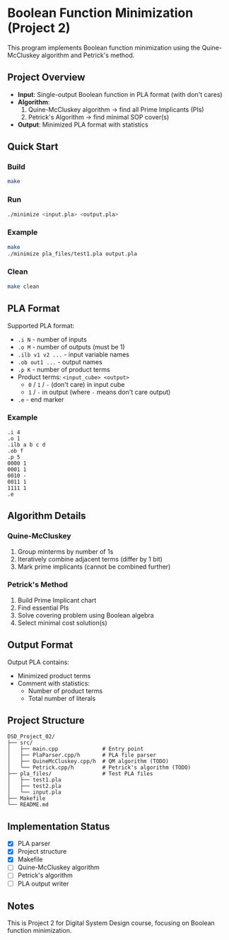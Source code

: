 # Boolean Function Minimization (Project 2)

This program implements Boolean function minimization using the Quine-McCluskey algorithm and Petrick's method.

## Project Overview

- **Input**: Single-output Boolean function in PLA format (with don't cares)
- **Algorithm**: 
  1. Quine-McCluskey algorithm → find all Prime Implicants (PIs)
  2. Petrick's Algorithm → find minimal SOP cover(s)
- **Output**: Minimized PLA format with statistics

## Quick Start

### Build
```bash
make
```

### Run
```bash
./minimize <input.pla> <output.pla>
```

### Example
```bash
make
./minimize pla_files/test1.pla output.pla
```

### Clean
```bash
make clean
```

## PLA Format

Supported PLA format:
- `.i N` - number of inputs
- `.o M` - number of outputs (must be 1)
- `.ilb v1 v2 ...` - input variable names
- `.ob out1 ...` - output names
- `.p K` - number of product terms
- Product terms: `<input_cube> <output>`
  - `0` / `1` / `-` (don't care) in input cube
  - `1` / `-` in output (where `-` means don't care output)
- `.e` - end marker

### Example
```
.i 4
.o 1
.ilb a b c d
.ob f
.p 5
0000 1
0001 1
0010 -
0011 1
1111 1
.e
```

## Algorithm Details

### Quine-McCluskey
1. Group minterms by number of 1s
2. Iteratively combine adjacent terms (differ by 1 bit)
3. Mark prime implicants (cannot be combined further)

### Petrick's Method
1. Build Prime Implicant chart
2. Find essential PIs
3. Solve covering problem using Boolean algebra
4. Select minimal cost solution(s)

## Output Format

Output PLA contains:
- Minimized product terms
- Comment with statistics:
  - Number of product terms
  - Total number of literals

## Project Structure
```
DSD_Project_02/
├── src/
│   ├── main.cpp              # Entry point
│   ├── PlaParser.cpp/h       # PLA file parser
│   ├── QuineMcCluskey.cpp/h  # QM algorithm (TODO)
│   └── Petrick.cpp/h         # Petrick's algorithm (TODO)
├── pla_files/                # Test PLA files
│   ├── test1.pla
│   ├── test2.pla
│   └── input.pla
├── Makefile
└── README.md
```

## Implementation Status

- [x] PLA parser
- [x] Project structure
- [x] Makefile
- [ ] Quine-McCluskey algorithm
- [ ] Petrick's algorithm
- [ ] PLA output writer

## Notes

This is Project 2 for Digital System Design course, focusing on Boolean function minimization.

